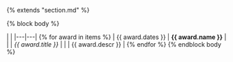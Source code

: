 {% extends "section.md" %}

{% block body %}

|   |
|---|---|
{% for award in items %}
| <span class="dates">{{ award.dates }}</span> | **{{ award.name }}** |
| | _{{ award.title }}_ |
| | {{ award.descr }} |
{% endfor %}
{% endblock body %}
